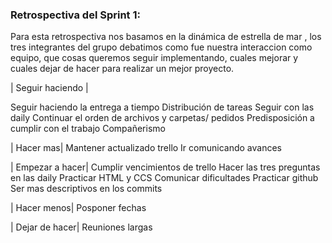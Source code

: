 ### Retrospectiva del Sprint 1:


Para esta retrospectiva nos basamos en la dinámica de estrella de mar , los tres integrantes del grupo debatimos como fue nuestra interaccion como equipo,
que cosas queremos seguir implementando, cuales mejorar y cuales dejar de hacer para realizar un mejor proyecto.

| Seguir haciendo   |

Seguir haciendo la entrega a tiempo
Distribución de tareas
Seguir con las daily
Continuar el orden de archivos y carpetas/ pedidos
Predisposición a cumplir con el trabajo
Compañerismo

| Hacer mas|
Mantener actualizado trello
Ir comunicando avances

| Empezar a hacer|
Cumplir vencimientos de trello
Hacer las tres preguntas en las daily
Practicar HTML y CCS
Comunicar dificultades
Practicar github
Ser mas descriptivos en los commits

| Hacer menos|
Posponer fechas

| Dejar de hacer|
Reuniones largas
